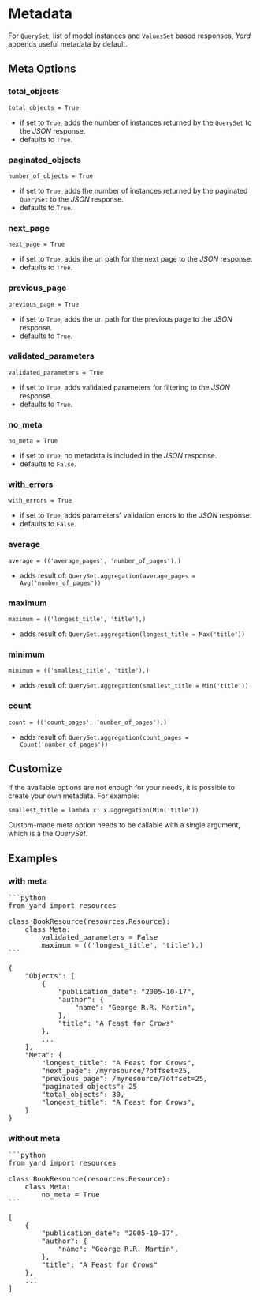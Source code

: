 # Metadata

For `QuerySet`, list of model instances and `ValuesSet` based responses, *Yard* appends useful metadata by default.


## Meta Options


### total_objects

    total_objects = True

- if set to `True`, adds the number of instances returned by the `QuerySet` to the *JSON* response.
- defaults to `True`.

### paginated_objects

    number_of_objects = True

- if set to `True`, adds the number of instances returned by the paginated `QuerySet` to the *JSON* response.
- defaults to `True`.

### next_page

    next_page = True

- if set to `True`, adds the url path for the next page to the *JSON* response.
- defaults to `True`.

### previous_page

    previous_page = True

- if set to `True`, adds the url path for the previous page to the *JSON* response.
- defaults to `True`.

### validated_parameters

    validated_parameters = True

- if set to `True`, adds validated parameters for filtering to the *JSON* response. 
- defaults to `True`.

### no_meta

    no_meta = True

- if set to `True`, no metadata is included in the *JSON* response.
- defaults to `False`.

### with_errors

    with_errors = True

- if set to `True`, adds parameters' validation errors to the *JSON* response.
- defaults to `False`.

### average

    average = (('average_pages', 'number_of_pages'),)
    
- adds result of: `QuerySet.aggregation(average_pages = Avg('number_of_pages'))`

### maximum

    maximum = (('longest_title', 'title'),)
    
- adds result of: `QuerySet.aggregation(longest_title = Max('title'))`

### minimum

    minimum = (('smallest_title', 'title'),)
    
- adds result of: `QuerySet.aggregation(smallest_title = Min('title'))`
    
### count

    count = (('count_pages', 'number_of_pages'),)

- adds result of: `QuerySet.aggregation(count_pages = Count('number_of_pages'))`


## Customize

If the available options are not enough for your needs, it is possible to create your own metadata. For example:

    smallest_title = lambda x: x.aggregation(Min('title'))
    
Custom-made meta option needs to be callable with a single argument, which is a the *QuerySet*.


## Examples

### with meta

<pre>
```python
from yard import resources    
    
class BookResource(resources.Resource):
    class Meta:
        validated_parameters = False
        maximum = (('longest_title', 'title'),)
```
</pre>

<pre>
{
    "Objects": [
        {
            "publication_date": "2005-10-17", 
            "author": {
                "name": "George R.R. Martin", 
            }, 
            "title": "A Feast for Crows"
        }, 
        ...
    ], 
    "Meta": {
        "longest_title": "A Feast for Crows",
        "next_page": /myresource/?offset=25,
        "previous_page": /myresource/?offset=25,
        "paginated_objects": 25
        "total_objects": 30, 
        "longest_title": "A Feast for Crows",
    }
}
</pre>

### without meta

<pre>
```python
from yard import resources    
    
class BookResource(resources.Resource):
    class Meta:
        no_meta = True
```
</pre>

<pre>
[
    {
        "publication_date": "2005-10-17", 
        "author": {
            "name": "George R.R. Martin", 
        }, 
        "title": "A Feast for Crows"
    },
    ...
]
</pre>